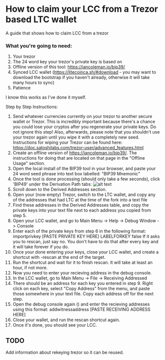 # How to claim your LCC from a Trezor based LTC wallet

A guide that shows how to claim LCC from a trezor

### What you're going to need:

1. Your trezor
2. The 24 word key your trezor's private key is based on
3. Offline version of this tool: https://iancoleman.io/bip39/
4. Synced LCC wallet (https://litecoinca.sh/#download - you may want to download the bootstrap if you haven't already, otherwise it will take many hours to sync)
5. Patience

I know this works as I've done it myself.

Step by Step Instructions:

1. Send whatever currencies currently on your trezor to another secure wallet or Trezor. This is incredibly important because there's a chance you could lose your cryptos after you regenerate your private keys. Do not ignore this step! Also, afterwards, please note that you shouldn't use your trezor again until you wipe it with a completely new seed. Instructions for wiping your Trezor can be found here: https://doc.satoshilabs.com/trezor-user/advanced_features.html
2. Create an offline version of https://iancoleman.io/bip39/. The instructions for doing that are located on that page in the "Offline Usage" section.
3. Open the local install of the BIP39 tool in your browser, and paste your 24 word seed phrase into text box labelled: "BIP39 Mnemonic"
4. Once the tool is done processing (should only take a few seconds), click 'BIP49' under the Derivation Path tabs:
![alt text](https://i.imgur.com/iTEawaD.png)
5. Scroll down to the Derived Addresses section.
6. Open your (now empty) Trezor, switch to the LTC wallet, and copy any of the addresses that had LTC at the time of the fork into a text file
7. Find these addresses in the Derived Addresses table, and copy the private keys into your text file next to each address you copied from step 5.
8. Open your LCC wallet, and go to Main Menu -> Help -> Debug Window -> Console
9. Enter each of the private keys from step 6 in the following format: importprivkey [PASTE PRIVATE KEY HERE] LABELFORKEY false
If it asks you to rescan, just say no. You don't have to do that after every key and it will take forever if you do.
10. Once your done entering your keys, close your LCC wallet, and create a shortcut with -rescan at the end of the target.
11. Run the shortcut and wait for it to finish rescan. It will take at least an hour, if not more.
12. Now you need to enter your recieving address in the debug console.
13. In the LCC wallet, go to Main Menu -> File -> Receiving Addressed
14. There should be an address for each key you entered in step 9. Right click on each key, select "Copy Address" from the menu, and paste those somewhere in your text file. Copy each address off for the next step.
15. Open the debug console again () and enter the recieving addresses using this format: addwitnessaddress [PASTE RECEIVING ADDRESS HERE]
16. Close your wallet, and run the rescan shortcut again.
17. Once it's done, you should see your LCC.

## TODO

Add information about rekeying trezor so it can be reused.
